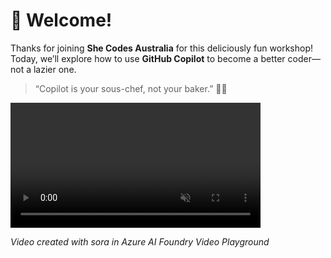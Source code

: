 # 🧁 Welcome!

Thanks for joining **She Codes Australia** for this deliciously fun workshop!  
Today, we’ll explore how to use **GitHub Copilot** to become a better coder—not a lazier one.

> “Copilot is your sous-chef, not your baker.” 👩‍🍳

<video width="400" controls autoplay loop muted playsinline>
  <source src="../assets/20250708-114601-sora.mp4" type="video/mp4">
  Your browser does not support the video tag.
</video>

*Video created with sora in Azure AI Foundry Video Playground*


